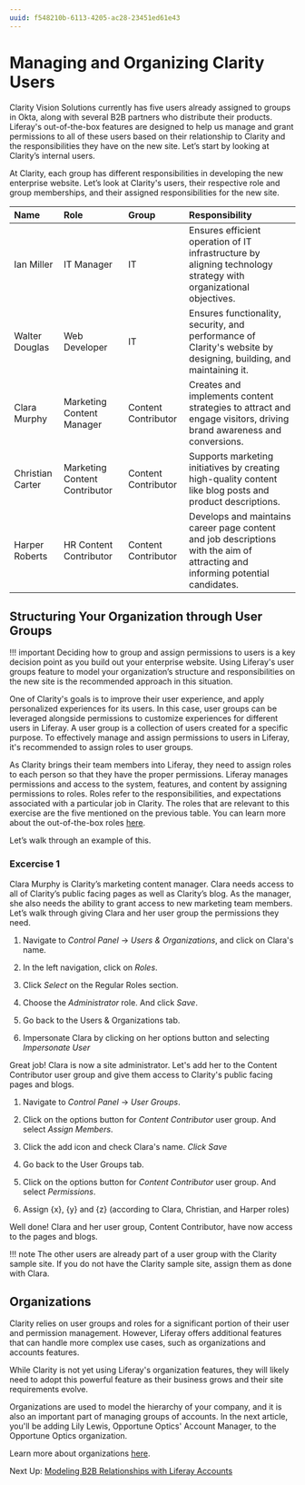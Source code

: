 ```yaml
---
uuid: f548210b-6113-4205-ac28-23451ed61e43
---
```

# Managing and Organizing Clarity Users

Clarity Vision Solutions currently has five users already assigned to groups in Okta, along with several B2B partners who distribute their products. Liferay's out-of-the-box features are designed to help us manage and grant permissions to all of these users based on their relationship to Clarity and the responsibilities they have on the new site. Let’s start by looking at Clarity’s internal users.

At Clarity, each group has different responsibilities in developing the new enterprise website. Let’s look at Clarity's users, their respective role and group memberships, and their assigned responsibilities for the new site.

| Name             | Role                          | Group               | Responsibility                                                                                                                 |
|:-----------------|:------------------------------|:--------------------|:-------------------------------------------------------------------------------------------------------------------------------|
| Ian Miller       | IT Manager                    | IT                  | Ensures efficient operation of IT infrastructure by aligning technology strategy with organizational objectives.               |
| Walter Douglas   | Web Developer                 | IT                  | Ensures functionality, security, and performance of Clarity's website by designing, building, and maintaining it.              |
| Clara Murphy     | Marketing Content Manager     | Content Contributor | Creates and implements content strategies to attract and engage visitors, driving brand awareness and conversions.             |
| Christian Carter | Marketing Content Contributor | Content Contributor | Supports marketing initiatives by creating high-quality content like blog posts and product descriptions.                      |
| Harper Roberts   | HR Content Contributor        | Content Contributor | Develops and maintains career page content and job descriptions with the aim of attracting and informing potential candidates. |

## Structuring Your Organization through User Groups

!!! important
      Deciding how to group and assign permissions to users is a key decision point as you build out your enterprise website. Using Liferay's user groups feature to model your organization’s structure and responsibilities on the new site is the recommended approach in this situation.

One of Clarity's goals is to improve their user experience, and apply personalized experiences for its users. In this case, user groups can be leveraged alongside permissions to customize experiences for different users in Liferay. A user group is a collection of users created for a specific purpose. To effectively manage and assign permissions to users in Liferay, it's recommended to assign roles to user groups.

As Clarity brings their team members into Liferay, they need to assign roles to each person so that they have the proper permissions. Liferay manages permissions and access to the system, features, and content by assigning permissions to roles. Roles refer to the responsibilities, and expectations associated with a particular job in Clarity. The roles that are relevant to this exercise are the five mentioned on the previous table. You can learn more about the out-of-the-box roles [here](https://learn.liferay.com/en/w/dxp/users-and-permissions/roles-and-permissions/understanding-roles-and-permissions).

Let’s walk through an example of this.

### Excercise 1

Clara Murphy is Clarity’s marketing content manager. Clara needs access to all of Clarity’s public facing pages as well as Clarity’s blog. As the manager, she also needs the ability to grant access to new marketing team members. Let’s walk through giving Clara and her user group the permissions they need.

1. Navigate to _Control Panel_ &rarr; _Users & Organizations_, and click on Clara's name.

1. In the left navigation, click on _Roles_.

1. Click *Select* on the Regular Roles section.

1. Choose the *Administrator* role. And click *Save*.

1. Go back to the Users & Organizations tab.

1. Impersonate Clara by clicking on her options button and selecting *Impersonate User*

Great job! Clara is now a site administrator. Let's add her to the Content Contributor user group and give them access to Clarity's public facing pages and blogs.

1. Navigate to _Control Panel_ &rarr; _User Groups_.

1. Click on the options button for *Content Contributor* user group. And select *Assign Members*.

1. Click the add icon and check Clara's name. *Click Save*

1. Go back to the User Groups tab.

1. Click on the options button for *Content Contributor* user group. And select *Permissions*.

1. Assign {x}, {y} and {z} (according to Clara, Christian, and Harper roles)

Well done! Clara and her user group, Content Contributor, have now access to the pages and blogs.

!!! note
      The other users are already part of a user group with the Clarity sample site. If you do not have the Clarity sample site, assign them as done with Clara.

## Organizations

Clarity relies on user groups and roles for a significant portion of their user and permission management. However, Liferay offers additional features that can handle more complex use cases, such as organizations and accounts features.

While Clarity is not yet using Liferay's organization features, they will likely need to adopt this powerful feature as their business grows and their site requirements evolve.

Organizations are used to model the hierarchy of your company, and it is also an important part of managing groups of accounts. In the next article, you'll be adding Lily Lewis, Opportune Optics' Account Manager, to the Opportune Optics organization.

Learn more about organizations [here](https://learn.liferay.com/w/dxp/users-and-permissions/organizations/understanding-organizations).

Next Up: [Modeling B2B Relationships with Liferay Accounts]()
